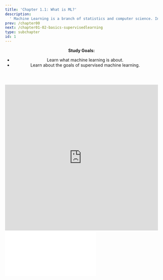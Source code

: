 ```yaml
---
title: 'Chapter 1.1: What is ML?'
description:
  ' Machine Learning is a branch of statistics and computer science. In this Section, you will see some typical examples of where Machine Learning is applied and several fundamental questions which we will answer later in this course.'
prev: /chapter00
next: /chapter01-02-basics-supervisedlearning
type: subchapter
id: 1
---
```


<header class="e2e4acf6">
<p>
<b>Study Goals:</b>
  <ul>
    <li>Learn what machine learning is about.</li>
    <li>Learn about the goals of supervised machine learning.</li>
  </ul>
</p>
</header>


<exercise id="1" title="Video Lecture">
<iframe width="100%" height="480" src="https://www.youtube.com/embed/CCzx4UDkzpA" frameborder="0" allow="accelerometer; autoplay; encrypted-media; gyroscope; picture-in-picture" allowfullscreen></iframe>
</exercise>


<exercise id="2" title="Slides">
<object data="pdfs/1/slides-basics-whatisml.pdf
" type="application/pdf" style="width:100%;height:480px">
    <embed src="pdfs/1/slides-basics-whatisml.pdf
" type="application/pdf" />
</object>
</exercise>

